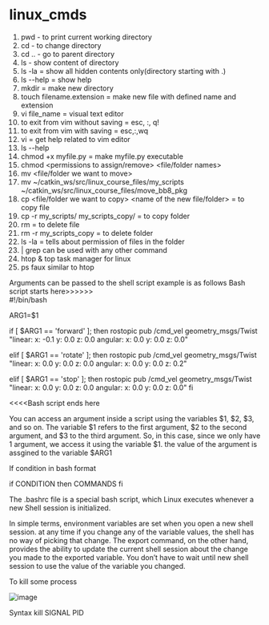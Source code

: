 # linux_cmds
1) pwd - to print current working directory
2) cd - to change directory
3) cd .. - go to parent directory
4) ls - show content of directory
5) ls -la = show all hidden contents only(directory starting with .)
6) ls --help = show help
7) mkdir = make new directory
8) touch filename.extension = make new file with defined name and extension
9) vi file_name =  visual text editor
10) to exit from vim without saving = esc, :, q!
11) to exit from vim with saving = esc,:,wq
12) vi = get help related to vim editor
13) ls --help
14) chmod +x myfile.py = make myfile.py executable
15) chmod  <groups to assign the permissions><permissions to assign/remove> <file/folder names>
16) mv <file/folder we want to move> <destination>
17) mv ~/catkin_ws/src/linux_course_files/my_scripts ~/catkin_ws/src/linux_course_files/move_bb8_pkg
18) cp <file/folder we want to copy> <name of the new file/folder> = to copy file
19) cp -r my_scripts/ my_scripts_copy/ = to copy folder
20) rm <file to remove> =  to delete file
21) rm -r my_scripts_copy =  to delete folder
22) ls -la = tells about permission of files in the folder
 23) | grep can be used with any other command
  24) htop & top task manager for linux
  25) ps faux similar to htop
  
  Arguments can be passed to the shell script example is as follows
Bash script starts here>>>>>>  
#!/bin/bash

ARG1=$1

if [ $ARG1 == 'forward' ]; then
    rostopic pub /cmd_vel geometry_msgs/Twist "linear:
  x: -0.1
  y: 0.0
  z: 0.0
angular:
  x: 0.0
  y: 0.0
  z: 0.0"

elif [ $ARG1 == 'rotate' ]; then
    rostopic pub /cmd_vel geometry_msgs/Twist "linear:
  x: 0.0
  y: 0.0
  z: 0.0
angular:
  x: 0.0
  y: 0.0
  z: 0.2"

elif [ $ARG1 == 'stop' ]; then
    rostopic pub /cmd_vel geometry_msgs/Twist "linear:
  x: 0.0
  y: 0.0
  z: 0.0
angular:
  x: 0.0
  y: 0.0
  z: 0.0"
fi
  
 <<<<Bash script ends here
  
   You can access an argument inside a script using the variables $1, $2, $3, and so on. The variable $1 refers to the first argument, $2 to the second argument, and $3 to the third argument. So, in this case, since we only have 1 argument, we access it using the variable $1.
   the value of the argument is assgined to the variable $ARG1
  
  
  
 If condition in bash format
  
  if CONDITION
then
  COMMANDS
fi
  
  The .bashrc file is a special bash script, which Linux executes whenever a new Shell session is initialized.
  
  In simple terms, environment variables are set when you open a new shell session. at any time if you change any of the variable values, the shell has no way of picking that change. The export command, on the other hand, provides the ability to update the current shell session about the change you made to the exported variable. You don’t have to wait until new shell session to use the value of the variable you changed.
 
 
 To kill some process
 
 ![image](https://user-images.githubusercontent.com/40294372/216338864-150fab1b-e1ee-4321-a955-ec9a1251f340.png)
 
Syntax kill SIGNAL PID

